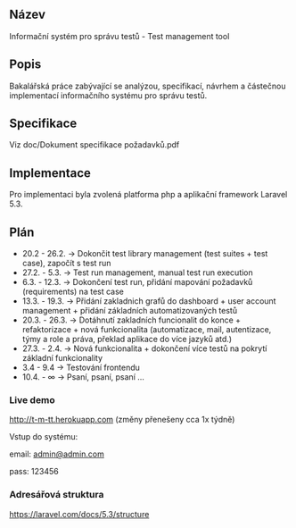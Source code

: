 ## Název
Informační systém pro správu testů - Test management tool

## Popis
Bakalářská práce zabývající se analýzou, specifikací, návrhem a částečnou implementací informačního systému pro správu testů.

## Specifikace
Viz doc/Dokument specifikace požadavků.pdf

## Implementace
Pro implementaci byla zvolená platforma php a aplikační framework Laravel 5.3.

## Plán

* 20.2 - 26.2. -> Dokončit test library management (test suites + test case), započít s test run
* 27.2. - 5.3. -> Test run management, manual test run execution
* 6.3. - 12.3. -> Dokončení test run, přidání mapování požadavků (requirements) na test case
* 13.3. - 19.3. -> Přidání zakladnich grafů do dashboard + user account management + přidání základních automatizovaných testů
* 20.3. - 26.3. -> Dotáhnutí zakladních funcionalit do konce + refaktorizace + nová funkcionalita (automatizace, mail, autentizace, týmy a role a práva, překlad aplikace do více jazyků atd.)
* 27.3. - 2.4. -> Nová funkcionalita + dokončení více testů na pokrytí základní funkcionality
* 3.4 - 9.4 -> Testování frontendu
* 10.4. - ∞ -> Psaní, psaní, psaní ...

### Live demo
http://t-m-tt.herokuapp.com (změny přenešeny cca 1x týdně)

Vstup do systému:

email: admin@admin.com

pass: 123456

### Adresářová struktura
https://laravel.com/docs/5.3/structure
